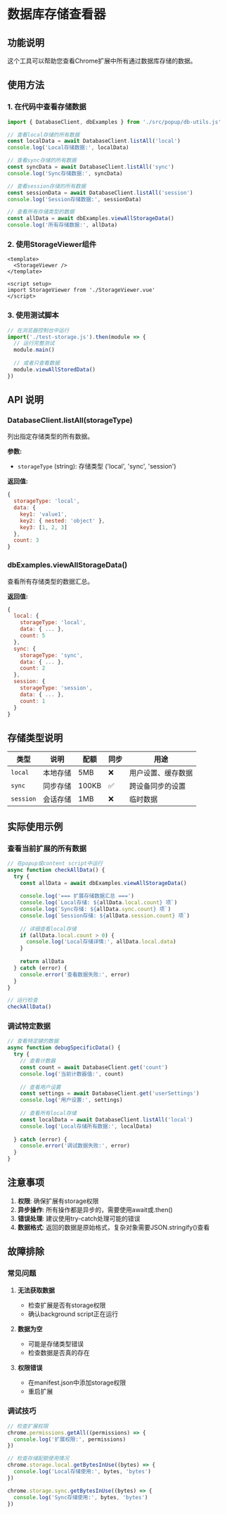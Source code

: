 # 数据库存储查看器

## 功能说明

这个工具可以帮助您查看Chrome扩展中所有通过数据库存储的数据。

## 使用方法

### 1. 在代码中查看存储数据

```javascript
import { DatabaseClient, dbExamples } from './src/popup/db-utils.js'

// 查看local存储的所有数据
const localData = await DatabaseClient.listAll('local')
console.log('Local存储数据:', localData)

// 查看sync存储的所有数据
const syncData = await DatabaseClient.listAll('sync')
console.log('Sync存储数据:', syncData)

// 查看session存储的所有数据
const sessionData = await DatabaseClient.listAll('session')
console.log('Session存储数据:', sessionData)

// 查看所有存储类型的数据
const allData = await dbExamples.viewAllStorageData()
console.log('所有存储数据:', allData)
```

### 2. 使用StorageViewer组件

```vue
<template>
  <StorageViewer />
</template>

<script setup>
import StorageViewer from './StorageViewer.vue'
</script>
```

### 3. 使用测试脚本

```javascript
// 在浏览器控制台中运行
import('./test-storage.js').then(module => {
  // 运行完整测试
  module.main()
  
  // 或者只查看数据
  module.viewAllStoredData()
})
```

## API 说明

### DatabaseClient.listAll(storageType)

列出指定存储类型的所有数据。

**参数:**
- `storageType` (string): 存储类型 ('local', 'sync', 'session')

**返回值:**
```javascript
{
  storageType: 'local',
  data: {
    key1: 'value1',
    key2: { nested: 'object' },
    key3: [1, 2, 3]
  },
  count: 3
}
```

### dbExamples.viewAllStorageData()

查看所有存储类型的数据汇总。

**返回值:**
```javascript
{
  local: {
    storageType: 'local',
    data: { ... },
    count: 5
  },
  sync: {
    storageType: 'sync',
    data: { ... },
    count: 2
  },
  session: {
    storageType: 'session',
    data: { ... },
    count: 1
  }
}
```

## 存储类型说明

| 类型 | 说明 | 配额 | 同步 | 用途 |
|------|------|------|------|------|
| `local` | 本地存储 | 5MB | ❌ | 用户设置、缓存数据 |
| `sync` | 同步存储 | 100KB | ✅ | 跨设备同步的设置 |
| `session` | 会话存储 | 1MB | ❌ | 临时数据 |

## 实际使用示例

### 查看当前扩展的所有数据

```javascript
// 在popup或content script中运行
async function checkAllData() {
  try {
    const allData = await dbExamples.viewAllStorageData()
    
    console.log('=== 扩展存储数据汇总 ===')
    console.log(`Local存储: ${allData.local.count} 项`)
    console.log(`Sync存储: ${allData.sync.count} 项`)
    console.log(`Session存储: ${allData.session.count} 项`)
    
    // 详细查看local存储
    if (allData.local.count > 0) {
      console.log('Local存储详情:', allData.local.data)
    }
    
    return allData
  } catch (error) {
    console.error('查看数据失败:', error)
  }
}

// 运行检查
checkAllData()
```

### 调试特定数据

```javascript
// 查看特定键的数据
async function debugSpecificData() {
  try {
    // 查看计数器
    const count = await DatabaseClient.get('count')
    console.log('当前计数器值:', count)
    
    // 查看用户设置
    const settings = await DatabaseClient.get('userSettings')
    console.log('用户设置:', settings)
    
    // 查看所有local存储
    const localData = await DatabaseClient.listAll('local')
    console.log('Local存储所有数据:', localData)
    
  } catch (error) {
    console.error('调试数据失败:', error)
  }
}
```

## 注意事项

1. **权限**: 确保扩展有storage权限
2. **异步操作**: 所有操作都是异步的，需要使用await或.then()
3. **错误处理**: 建议使用try-catch处理可能的错误
4. **数据格式**: 返回的数据是原始格式，复杂对象需要JSON.stringify()查看

## 故障排除

### 常见问题

1. **无法获取数据**
   - 检查扩展是否有storage权限
   - 确认background script正在运行

2. **数据为空**
   - 可能是存储类型错误
   - 检查数据是否真的存在

3. **权限错误**
   - 在manifest.json中添加storage权限
   - 重启扩展

### 调试技巧

```javascript
// 检查扩展权限
chrome.permissions.getAll((permissions) => {
  console.log('扩展权限:', permissions)
})

// 检查存储配额使用情况
chrome.storage.local.getBytesInUse((bytes) => {
  console.log('Local存储使用:', bytes, 'bytes')
})

chrome.storage.sync.getBytesInUse((bytes) => {
  console.log('Sync存储使用:', bytes, 'bytes')
})
```
